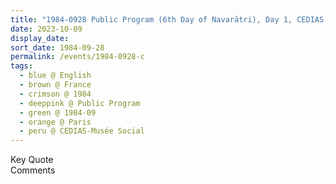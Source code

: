 ```yaml
---
title: "1984-0928 Public Program (6th Day of Navarātri), Day 1, CEDIAS-Musée Social, 5, Rue las Cases, Paris, France (other date 0929)"
date: 2023-10-09
display_date: 
sort_date: 1984-09-28
permalink: /events/1984-0928-c
tags:
  - blue @ English
  - brown @ France
  - crimson @ 1984
  - deeppink @ Public Program
  - green @ 1984-09
  - orange @ Paris
  - peru @ CEDIAS-Musée Social
---
```


<wave-list>
  <list-title color="green" width="75">Key Quote</list-title>
  <list-item color="BlanchedAlmond"  width="200"></list-item>
  <list-item color="Lavender"></list-item>
  <list-item color="BlanchedAlmond"></list-item>
</wave-list>

<br>

<wave-list>
  <list-title color="green" width="75">Comments</list-title>
  <list-item color="BlanchedAlmond"  width="200"></list-item>
  <list-item color="Lavender"></list-item>
  <list-item color="BlanchedAlmond"></list-item>
</wave-list>